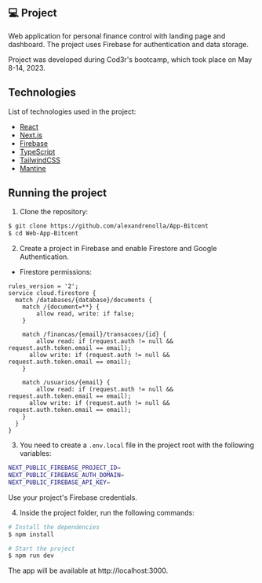 <p align="center">

 ## 💻 Project

Web application for personal finance control with landing page and dashboard. The project uses Firebase for authentication and data storage.

Project was developed during Cod3r's bootcamp, which took place on May 8-14, 2023.
</p>

## Technologies

List of technologies used in the project:

- [React](https://reactjs.org)
- [Next.js](https://nextjs.org/)
- [Firebase](https://firebase.google.com/)
- [TypeScript](https://www.typescriptlang.org/)
- [TailwindCSS](https://tailwindcss.com/)
- [Mantine](https://mantine.dev/)

## Running the project

1. Clone the repository:

```bash
$ git clone https://github.com/alexandrenolla/App-Bitcent
$ cd Web-App-Bitcent
```


2. Create a project in Firebase and enable Firestore and Google Authentication.

- Firestore permissions:

```
rules_version = '2';
service cloud.firestore {
  match /databases/{database}/documents {
    match /{document=**} {
    	allow read, write: if false;
    }

    match /financas/{email}/transacoes/{id} {
  		allow read: if (request.auth != null && request.auth.token.email == email);
      allow write: if (request.auth != null && request.auth.token.email == email);
    }
    
    match /usuarios/{email} {
  		allow read: if (request.auth != null && request.auth.token.email == email);
      allow write: if (request.auth != null && request.auth.token.email == email);
    }
  }
}
```





3. You need to create a `.env.local` file in the project root with the following variables:

```bash
NEXT_PUBLIC_FIREBASE_PROJECT_ID=
NEXT_PUBLIC_FIREBASE_AUTH_DOMAIN=
NEXT_PUBLIC_FIREBASE_API_KEY=
```
Use your project's Firebase credentials.

4. Inside the project folder, run the following commands:

```bash
# Install the dependencies
$ npm install

# Start the project
$ npm run dev
```
The app will be available at http://localhost:3000.
